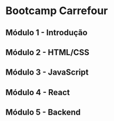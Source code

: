 # Bootcamp Carrefour

## Módulo 1 - Introdução
## Módulo 2 - HTML/CSS
## Módulo 3 - JavaScript
## Módulo 4 - React
## Módulo 5 - Backend
